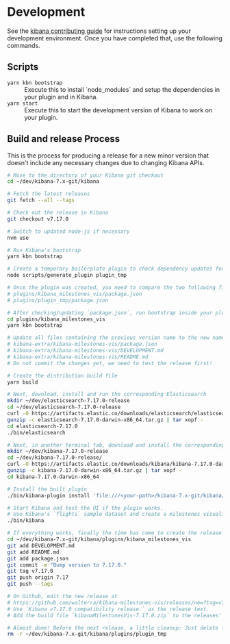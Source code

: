 # Development

See the [kibana contributing guide](https://github.com/elastic/kibana/blob/master/CONTRIBUTING.md) for instructions setting up your development environment. Once you have completed that, use the following commands.

## Scripts

<dl>
  <dt><code>yarn kbn bootstrap</code></dt>
  <dd>Execute this to install `node_modules` and setup the dependencies in your plugin and in Kibana.</dd>

  <dt><code>yarn start</code></dt>
  <dd>Execute this to start the development version of Kibana to work on your plugin.</dd>
</dl>

## Build and release Process

This is the process for producing a release for a new minor version that doesn't include any necessary changes due to changing Kibana APIs.

```bash
# Move to the directory of your Kibana git checkout
cd ~/dev/kibana-7.x-git/kibana

# Fetch the latest releases
git fetch --all --tags

# Check out the release in Kibana
git checkout v7.17.0

# Switch to updated node-js if necessary
nvm use

# Run Kibana's bootstrap
yarn kbn bootstrap

# Create a temporary boilerplate plugin to check dependency updates for plugins
node scripts/generate_plugin plugin_tmp

# Once the plugin was created, you need to compare the two following files and if necessary update the dependencies in your `package.json`
# plugins/kibana_milestones_vis/package.json
# plugins/plugin_tmp/package.json

# After checking/updating `package.json`, run bootstrap inside your plugin's directory
cd plugins/kibana_milestones_vis
yarn kbn bootstrap

# Update all files containing the previous version name to the new name
# kibana-extra/kibana-milestones-vis/package.json
# kibana-extra/kibana-milestones-vis/DEVELOPMENT.md
# kibana-extra/kibana-milestones-vis/README.md
# Do not commit the changes yet, we need to test the release first!

# Create the distribution build file
yarn build

# Next, download, install and run the corresponding Elasticsearch
mkdir ~/dev/elasticsearch-7.17.0-release
cd ~/dev/elasticsearch-7.17.0-release
curl -O https://artifacts.elastic.co/downloads/elasticsearch/elasticsearch-7.17.0-darwin-x86_64.tar.gz
gunzip -c elasticsearch-7.17.0-darwin-x86_64.tar.gz | tar xopf -
cd elasticsearch-7.17.0
./bin/elasticsearch

# Next, in another terminal tab, download and install the corresponding Kibana release to test the build
mkdir ~/dev/kibana-7.17.0-release
cd ~/dev/kibana-7.17.0-release/
curl -O https://artifacts.elastic.co/downloads/kibana/kibana-7.17.0-darwin-x86_64.tar.gz
gunzip -c kibana-7.17.0-darwin-x86_64.tar.gz | tar xopf -
cd kibana-7.17.0-darwin-x86_64

# Install the built plugin
./bin/kibana-plugin install 'file:///<your-path>/kibana-7.x-git/kibana/plugins/kibana_milestones_vis/build/kibanaMilestonesVis-7.17.0.zip'

# Start Kibana and test the UI if the plugin works.
# Use Kibana's `flights` sample dataset and create a milestones visualization.
./bin/kibana

# If everything works, finally the time has come to create the release on Github.
cd ~/dev/kibana-7.x-git/kibana/plugins/kibana_milestones_vis
git add DEVELOPMENT.md
git add README.md
git add package.json
git commit -m "Bump version to 7.17.0."
git tag v7.17.0
git push origin 7.17
git push --tags

# On Github, edit the new release at
# https://github.com/walterra/kibana-milestones-vis/releases/new?tag=v7.17.0
# Use `Kibana v7.17.0 compatibility release.` as the release text.
# Add the build file `kibanaMilestonesVis-7.17.0.zip` to the releases' binaries.

# Almost done! Before the next release, a little cleanup: Just delete the temporary plugin you create so you can create another one for comparison for the next release.
rm -r ~/dev/kibana-7.x-git/kibana/plugins/plugin_tmp
```
